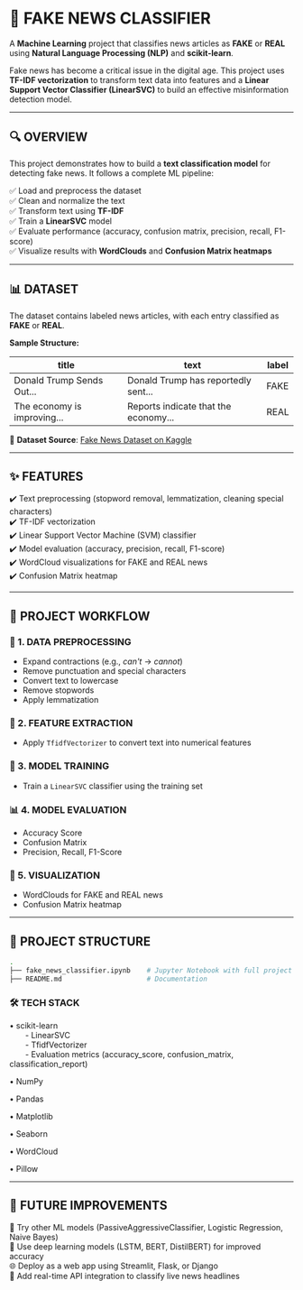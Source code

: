 # 📰 FAKE NEWS CLASSIFIER

A **Machine Learning** project that classifies news articles as **FAKE** or **REAL** using **Natural Language Processing (NLP)** and **scikit-learn**.

Fake news has become a critical issue in the digital age. This project uses **TF-IDF vectorization** to transform text data into features and a **Linear Support Vector Classifier (LinearSVC)** to build an effective misinformation detection model.

---

## 🔍 OVERVIEW

This project demonstrates how to build a **text classification model** for detecting fake news. It follows a complete ML pipeline:

✅ Load and preprocess the dataset  
✅ Clean and normalize the text  
✅ Transform text using **TF-IDF**  
✅ Train a **LinearSVC** model  
✅ Evaluate performance (accuracy, confusion matrix, precision, recall, F1-score)  
✅ Visualize results with **WordClouds** and **Confusion Matrix heatmaps**

---

## 📊 DATASET

The dataset contains labeled news articles, with each entry classified as **FAKE** or **REAL**.

**Sample Structure:**

| title                       | text                                  | label |
|-----------------------------|----------------------------------------|--------|
| Donald Trump Sends Out...   | Donald Trump has reportedly sent...   | FAKE   |
| The economy is improving... | Reports indicate that the economy...  | REAL   |

📌 **Dataset Source**: [Fake News Dataset on Kaggle](https://www.kaggle.com/clmentbisaillon/fake-and-real-news-dataset)

---

## ✨ FEATURES

✔️ Text preprocessing (stopword removal, lemmatization, cleaning special characters)  
✔️ TF-IDF vectorization  
✔️ Linear Support Vector Machine (SVM) classifier  
✔️ Model evaluation (accuracy, precision, recall, F1-score)  
✔️ WordCloud visualizations for FAKE and REAL news  
✔️ Confusion Matrix heatmap

---

## 🔄 PROJECT WORKFLOW

### 🧹 1. DATA PREPROCESSING

- Expand contractions (e.g., *can't* → *cannot*)  
- Remove punctuation and special characters  
- Convert text to lowercase  
- Remove stopwords  
- Apply lemmatization  

### 📐 2. FEATURE EXTRACTION

- Apply `TfidfVectorizer` to convert text into numerical features  

### 🧠 3. MODEL TRAINING

- Train a `LinearSVC` classifier using the training set  

### 📊 4. MODEL EVALUATION

- Accuracy Score  
- Confusion Matrix  
- Precision, Recall, F1-Score  

### 🎨 5. VISUALIZATION

- WordClouds for FAKE and REAL news  
- Confusion Matrix heatmap  

---

## 📂 PROJECT STRUCTURE
``` bash
.
├── fake_news_classifier.ipynb    # Jupyter Notebook with full project
├── README.md                     # Documentation

```

### 🛠️ TECH STACK

• scikit-learn  
  - LinearSVC  
  - TfidfVectorizer  
  - Evaluation metrics (accuracy_score, confusion_matrix, classification_report)  

• NumPy  

• Pandas  

• Matplotlib  

• Seaborn  

• WordCloud  

• Pillow  


---

## 🚀 FUTURE IMPROVEMENTS

🤖 Try other ML models (PassiveAggressiveClassifier, Logistic Regression, Naive Bayes)  
🧠 Use deep learning models (LSTM, BERT, DistilBERT) for improved accuracy  
🌐 Deploy as a web app using Streamlit, Flask, or Django  
🔗 Add real-time API integration to classify live news headlines  

